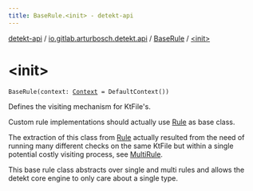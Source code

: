```yaml
---
title: BaseRule.<init> - detekt-api
---
```


[detekt-api](../../index.html) / [io.gitlab.arturbosch.detekt.api](../index.html) / [BaseRule](index.html) / [&lt;init&gt;](./-init-.html)

# &lt;init&gt;

`BaseRule(context: `[`Context`](../-context/index.html)` = DefaultContext())`

Defines the visiting mechanism for KtFile's.

Custom rule implementations should actually use [Rule](../-rule/index.html) as base class.

The extraction of this class from [Rule](../-rule/index.html) actually resulted from the need
of running many different checks on the same KtFile but within a single
potential costly visiting process, see [MultiRule](../-multi-rule/index.html).

This base rule class abstracts over single and multi rules and allows the
detekt core engine to only care about a single type.

